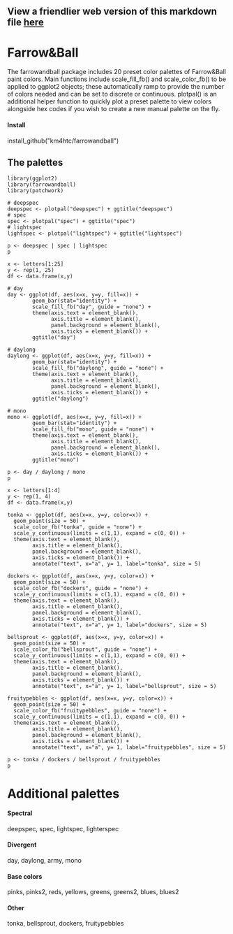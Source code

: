 ## View a friendlier web version of this markdown file [here](https://km4htc.github.io/farrowandball/)

# Farrow&Ball
The farrowandball package includes 20 preset color palettes of Farrow&Ball paint colors. Main functions include scale_fill_fb() and scale_color_fb() to be applied to ggplot2 objects; these automatically ramp to provide the number of colors needed and can be set to discrete or continuous. plotpal() is an additional helper function to quickly plot a preset palette to view colors alongside hex codes if you wish to create a new manual palette on the fly.

#### Install
install_github("km4htc/farrowandball")

## The palettes
```{r}
library(ggplot2)
library(farrowandball)
library(patchwork)
```

```{r}
# deepspec
deepspec <- plotpal("deepspec") + ggtitle("deepspec")
# spec
spec <- plotpal("spec") + ggtitle("spec")
# lightspec
lightspec <- plotpal("lightspec") + ggtitle("lightspec")

p <- deepspec | spec | lightspec
p
```

```{r}
x <- letters[1:25]
y <- rep(1, 25)
df <- data.frame(x,y)

# day
day <- ggplot(df, aes(x=x, y=y, fill=x)) +
        geom_bar(stat="identity") +
        scale_fill_fb("day", guide = "none") +
        theme(axis.text = element_blank(),
              axis.title = element_blank(),
              panel.background = element_blank(),
              axis.ticks = element_blank()) +
        ggtitle("day")
  
# daylong
daylong <- ggplot(df, aes(x=x, y=y, fill=x)) +
        geom_bar(stat="identity") +
        scale_fill_fb("daylong", guide = "none") +
        theme(axis.text = element_blank(),
              axis.title = element_blank(),
              panel.background = element_blank(),
              axis.ticks = element_blank()) +
        ggtitle("daylong")

# mono
mono <- ggplot(df, aes(x=x, y=y, fill=x)) +
        geom_bar(stat="identity") +
        scale_fill_fb("mono", guide = "none") +
        theme(axis.text = element_blank(),
              axis.title = element_blank(),
              panel.background = element_blank(),
              axis.ticks = element_blank()) +
        ggtitle("mono")

p <- day / daylong / mono
p
```

```{r}
x <- letters[1:4]
y <- rep(1, 4)
df <- data.frame(x,y)

tonka <- ggplot(df, aes(x=x, y=y, color=x)) +
  geom_point(size = 50) +
  scale_color_fb("tonka", guide = "none") +
  scale_y_continuous(limits = c(1,1), expand = c(0, 0)) +
  theme(axis.text = element_blank(),
        axis.title = element_blank(),
        panel.background = element_blank(),
        axis.ticks = element_blank()) +
        annotate("text", x="a", y= 1, label="tonka", size = 5)

dockers <- ggplot(df, aes(x=x, y=y, color=x)) +
  geom_point(size = 50) +
  scale_color_fb("dockers", guide = "none") +
  scale_y_continuous(limits = c(1,1), expand = c(0, 0)) +
  theme(axis.text = element_blank(),
        axis.title = element_blank(),
        panel.background = element_blank(),
        axis.ticks = element_blank()) +
        annotate("text", x="a", y= 1, label="dockers", size = 5)

bellsprout <- ggplot(df, aes(x=x, y=y, color=x)) +
  geom_point(size = 50) +
  scale_color_fb("bellsprout", guide = "none") +
  scale_y_continuous(limits = c(1,1), expand = c(0, 0)) +
  theme(axis.text = element_blank(),
        axis.title = element_blank(),
        panel.background = element_blank(),
        axis.ticks = element_blank()) +
        annotate("text", x="a", y= 1, label="bellsprout", size = 5)

fruitypebbles <- ggplot(df, aes(x=x, y=y, color=x)) +
  geom_point(size = 50) +
  scale_color_fb("fruitypebbles", guide = "none") +
  scale_y_continuous(limits = c(1,1), expand = c(0, 0)) +
  theme(axis.text = element_blank(),
        axis.title = element_blank(),
        panel.background = element_blank(),
        axis.ticks = element_blank()) +
        annotate("text", x="a", y= 1, label="fruitypebbles", size = 5)

p <- tonka / dockers / bellsprout / fruitypebbles
p
```


# Additional palettes
#### Spectral
deepspec,
spec,
lightspec,
lighterspec

#### Divergent
day,
daylong,
army,
mono

#### Base colors
pinks,
pinks2,
reds,
yellows,
greens,
greens2,
blues,
blues2

#### Other
tonka,
bellsprout,
dockers,
fruitypebbles
